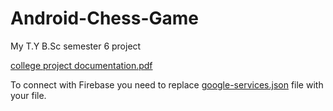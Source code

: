 # Android-Chess-Game
My T.Y B.Sc semester 6 project

[college project documentation.pdf](college%20documentation.pdf)

To connect with Firebase you need to replace [google-services.json](app/google-services.json) file with your file.
